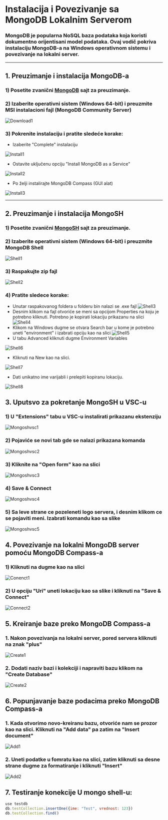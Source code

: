 # Instalacija i Povezivanje sa MongoDB Lokalnim Serverom

### MongoDB je popularna NoSQL baza podataka koja koristi dokumentno orijentisani model podataka. Ovaj vodič pokriva instalaciju MongoDB-a na Windows operativnom sistemu i povezivanje na lokalni server.

---

## 1. Preuzimanje i instalacija MongoDB-a

### 1) Posetite zvanični [MongoDB](https://www.mongodb.com/try/download/community) sajt za preuzimanje.
### 2) Izaberite operativni sistem (Windows 64-bit) i preuzmite MSI instalacioni fajl (MongoDB Community Server)
![Download1](slike/download4.png)
### 3) Pokrenite instalaciju i pratite sledeće korake:
   - Izaberite "Complete" instalaciju

   ![Install1](slike/install1.png)
   - Ostavite uključenu opciju "Install MongoDB as a Service"

   ![Install2](slike/install2.png)
   - Po želji instalirajte MongoDB Compass (GUI alat)

   ![Install3](slike/install3.png)

---

## 2. Preuzimanje i instalacija MongoSH

### 1) Posetite zvanični [MongoSH](https://www.mongodb.com/try/download/shell) sajt za preuzimanje.
### 2) Izaberite operativni sistem (Windows 64-bit) i preuzmite MongoDB Shell
![Shell1](slike/shell3.png)
### 3) Raspakujte zip fajl
![Shell2](slike/shell4.png)
### 4) Pratite sledece korake:
   - Unutar raspakovanog foldera u folderu bin nalazi se .exe fajl
   ![Shell3](slike/shell5.png)
   - Desnim klikom na fajl otvoriće se meni sa opcijom Properties na koju je potrebno kliknuti. Potrebno je kopirati lokaciju prikazanu na slici
   ![Shell4](slike/shell6.png)
   - Klikom na Windows dugme se otvara Search bar u kome je potrebno uneti "environment" i izabrati opciju kao na slici
   ![Shell5](slike/shell7.png)
   - U tabu Advanced kliknuti dugme Environment Variables

   ![Shell6](slike/shell8.png)
   - Kliknuti na New kao na slici.

   ![Shell7](slike/shell9.png)
   - Dati unikatno ime varijabli i prelepiti kopiranu lokaciju.

   ![Shell8](slike/shell10.png)

## 3. Uputsvo za pokretanje MongoSH u VSC-u

### 1) U "Extensions" tabu u VSC-u instalirati prikazanu ekstenziju
![Mongoshvsc1](slike/mongoshVSC1.png)

### 2) Pojaviće se novi tab gde se nalazi prikazana komanda
![Mongoshvsc2](slike/mongoshVSC2.png)

### 3) Kliknite na "Open form" kao na slici
![Mongoshvsc3](slike/mongoshVSC3.png)

### 4) Save & Connect
![Mongoshvsc4](slike/mongoshVSC4.png)

### 5) Sa leve strane ce pozeleneti logo servera, i desnim klikom ce se pojaviti meni. Izabrati komandu kao sa slike
![Mongoshvsc5](slike/mongoshVSC5.png)


## 4. Povezivanje na lokalni MongoDB server pomoću MongoDB Compass-a

### 1) Kliknuti na dugme kao na slici
![Conenct1](slike/connect1.png)

### 2) U opciju "Uri" uneti lokaciju kao sa slike i kliknuti na "Save & Connect"
![Connect2](slike/connect2.png)


## 5. Kreiranje baze preko MongoDB Compass-a

### 1. Nakon povezivanja na lokalni server, pored servera kliknuti na znak "plus"

![Create1](slike/CreateDB1.png)

### 2. Dodati naziv bazi i kolekciji i napraviti bazu klikom na "Create Database"

![Create2](slike/CreateDB2.png)


## 6. Popunjavanje baze podacima preko MongoDB Compass-a

### 1. Kada otvorimo novo-kreiranu bazu, otvoriće nam se prozor kao na slici. Kliknuti na "Add data" pa zatim na "Insert document"

![Add1](slike/addData1.png)

### 2. Uneti podatke u fomratu kao na slici, zatim kliknuti sa desne strane dugme za formatiranje i kliknuti "Insert"

![Add2](slike/addData2.png)

## 7. Testiranje konekcije U mongo shell-u:

```js
use testdb
db.testCollection.insertOne({ime: "Test", vrednost: 123})
db.testCollection.find()
```

